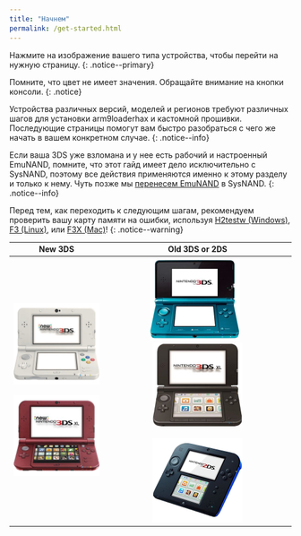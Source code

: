 ```yaml
---
title: "Начнем"
permalink: /get-started.html
---
```


Нажмите на изображение вашего типа устройства, чтобы перейти на нужную страницу.
{: .notice--primary}

Помните, что цвет не имеет значения. Обращайте внимание на кнопки консоли. 
{: .notice}

Устройства различных версий, моделей и регионов требуют различных шагов для установки arm9loaderhax и кастомной прошивки. Последующие страницы помогут вам быстро разобраться с чего же начать в вашем конкретном случае. 
{: .notice--info}

Если ваша 3DS уже взломана и у нее есть рабочий и настроенный EmuNAND, помните, что этот гайд имеет дело исключительно с SysNAND, поэтому все действия применяются именно к этому разделу и только к нему. Чуть позже мы [перенесем EmuNAND](Move-EmuNAND) в SysNAND. 
{: .notice--info}

Перед тем, как переходить к следующим шагам, рекомендуем проверить вашу карту памяти на ошибки, используя [H2testw (Windows)](h2testw-(windows)), [F3 (Linux)](f3-(linux)), или [F3X (Mac)](f3x-(mac))!
{: .notice--warning}

| New 3DS | Old 3DS or 2DS |
|:-:|:-:|
| [![New 3DS](images/new3ds.png)](get-started-(new-3ds)) <br><br> [![New 3DS XL](images/new3dsxl.png)](get-started-(new-3ds)) | [![Old 3DS](images/old3ds.png)](get-started-(old-3ds)) &nbsp;&nbsp; [![Old 3DS XL](images/old3dsxl.png)](get-started-(old-3ds)) <br><br> [![2DS](images/2ds.png)](get-started-(old-3ds)) |
